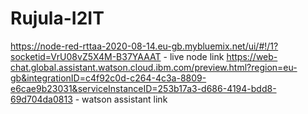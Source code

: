# Rujula-I2IT
https://node-red-rttaa-2020-08-14.eu-gb.mybluemix.net/ui/#!/1?socketid=VrU08vZ5X4M-B37YAAAT - live node link
https://web-chat.global.assistant.watson.cloud.ibm.com/preview.html?region=eu-gb&integrationID=c4f92c0d-c264-4c3a-8809-e6cae9b23031&serviceInstanceID=253b17a3-d686-4194-bdd8-69d704da0813 - watson assistant link
